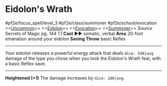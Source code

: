 # Eidolon's Wrath
#pf2e/focus_spell/level_3 #pf2e/class/summoner #pf2e/school/evocation 
==[Uncommon](../../../rules/traits/uncommon.md)== ==[Eidolon](../../../Traits/Eidolon.md)== ==[Evocation](../../../rules/traits/evocation.md)== ==[Summoner](../../../Traits/Summoner.md)==
*Source* Secrets of Magic pg. 144 1.1
**Cast** ►► somatic, verbal
**Area** 20-foot emanation around your eidolon
**Saving Throw** basic Reflex

---
Your eidolon releases a powerful energy attack that deals `dice: 5d6|avg` damage of the type you chose when you took the Eidolon's Wrath feat, with a basic Reflex save.

<hr>

**Heightened (+1)** The damage increases by `dice: 2d6|avg`.